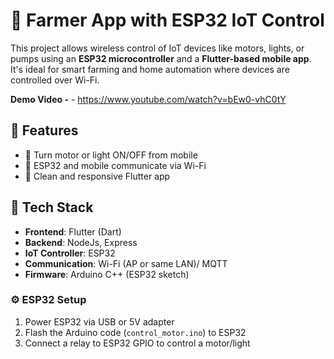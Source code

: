 # 🌾 Farmer App with ESP32 IoT Control

This project allows wireless control of IoT devices like motors, lights, or pumps using an **ESP32 microcontroller** and a **Flutter-based mobile app**. It's ideal for smart farming and home automation where devices are controlled over Wi-Fi.

**Demo Video -** - https://www.youtube.com/watch?v=bEw0-vhC0tY

## 📱 Features

- 🔌 Turn motor or light ON/OFF from mobile
- 📶 ESP32 and mobile communicate via Wi-Fi
- 📲 Clean and responsive Flutter app


## 🔧 Tech Stack

- **Frontend**: Flutter (Dart)
- **Backend**: NodeJs, Express
- **IoT Controller**: ESP32
- **Communication**: Wi-Fi (AP or same LAN)/ MQTT
- **Firmware**: Arduino C++ (ESP32 sketch)


### ⚙️ ESP32 Setup

1. Power ESP32 via USB or 5V adapter  
2. Flash the Arduino code (`control_motor.ino`) to ESP32  
3. Connect a relay to ESP32 GPIO to control a motor/light

